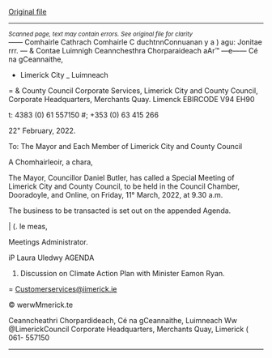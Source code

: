 [Original file](https://www.limerick.ie/sites/default/files/media/documents/2022-02/agenda-special-meeting-11.03.2022.pdf)

---
*<small>Scanned page, text may contain errors. See original file for clarity</small>*  
_——_ Comhairle Cathrach Comhairle C duchtnnConnuanan
y a ) agu: Jonitae rrr.
— & Contae Luimnigh Ceannchesthra Chorparaideach
aAr™ —e—— Cé na gCeannaithe,
- Limerick City _ Luimneach

= & County Council
Corporate Services,
Limerick City and County Council,
Corporate Headquarters,
Merchants Quay.
Limenck
EBIRCODE V94 EH90

t: 4383 (0) 61 557150
#; +353 (0) 63 415 266

22" February, 2022.

To: The Mayor and Each Member of Limerick City and County Council

A Chomhairleoir, a chara,

The Mayor, Councillor Daniel Butler, has called a Special Meeting of Limerick City and County
Council, to be held in the Council Chamber, Dooradoyle, and Online, on Friday, 11° March,
2022, at 9.30 a.m.

The business to be transacted is set out on the appended Agenda.

| (\. le meas,

Meetings Administrator.

iP Laura Uledwy
AGENDA

1. Discussion on Climate Action Plan with Minister Eamon Ryan.

= Customerservices@iimerick.ie

© werwMmerick.te

Ceanncheathri Chorpardideach, Cé na gCeannaithe, Luimneach Ww @LimerickCouncil
Corporate Headquarters, Merchants Quay, Limerick ( 061- 557150


---
